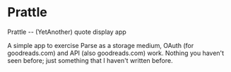 # Prattle
Prattle -- (YetAnother) quote display app

A simple app to exercise Parse as a storage medium, OAuth (for goodreads.com) and API (also goodreads.com) work.
Nothing you haven't seen before; just something that I haven't written before.


